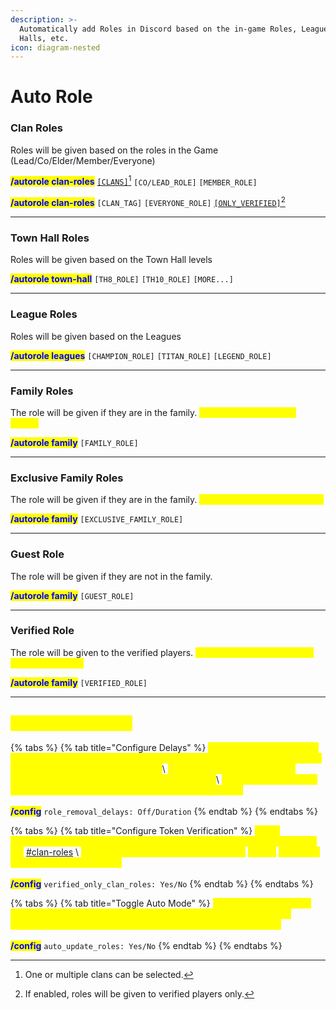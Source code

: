 ```yaml
---
description: >-
  Automatically add Roles in Discord based on the in-game Roles, Leagues, Town
  Halls, etc.
icon: diagram-nested
---
```


# Auto Role

### Clan Roles

Roles will be given based on the roles in the Game (Lead/Co/Elder/Member/Everyone)

<mark style="color:blue;">**/autorole clan-roles**</mark> [`[CLANS]`](#user-content-fn-1)[^1] `[CO/LEAD_ROLE]` `[MEMBER_ROLE]`

<mark style="color:blue;">**/autorole clan-roles**</mark> `[CLAN_TAG]` `[EVERYONE_ROLE]` [`[ONLY_VERIFIED]`](#user-content-fn-2)[^2]

***

### Town Hall Roles

Roles will be given based on the Town Hall levels

<mark style="color:blue;">**/autorole town-hall**</mark> `[TH8_ROLE]` `[TH10_ROLE]` `[MORE...]`

***

### League Roles

Roles will be given based on the Leagues

<mark style="color:blue;">**/autorole leagues**</mark> `[CHAMPION_ROLE]` `[TITAN_ROLE]` `[LEGEND_ROLE]`

***

### Family Roles

The role will be given if they are in the family. <mark style="color:yellow;">(any account within the family)</mark>

<mark style="color:blue;">**/autorole family**</mark> `[FAMILY_ROLE]`

***

### Exclusive Family Roles

The role will be given if they are in the family. <mark style="color:yellow;">(all accounts are in the family)</mark>

<mark style="color:blue;">**/autorole family**</mark> `[EXCLUSIVE_FAMILY_ROLE]`

***

### Guest Role

The role will be given if they are not in the family.

<mark style="color:blue;">**/autorole family**</mark> `[GUEST_ROLE]`

***

### Verified Role

The role will be given to the verified players. <mark style="color:yellow;">(who verified them using the /verify command)</mark>

<mark style="color:blue;">**/autorole family**</mark> `[VERIFIED_ROLE]`

***

## <mark style="color:yellow;">Additional Settings</mark>

{% tabs %}
{% tab title="Configure Delays" %}
<mark style="color:yellow;">If people temporarily leave their home clans for any reason, they lose their roles. To address this issue, a role removal delay can be enabled.</mark>\ <mark style="color:yellow;">Their roles will not be removed immediately but will remain for a specified period.</mark>\ <mark style="color:yellow;">However, if they do not return within this time frame, their roles will be removed.</mark>\
\
<mark style="color:blue;">**/config**</mark> `role_removal_delays: Off/Duration`
{% endtab %}
{% endtabs %}

{% tabs %}
{% tab title="Configure Token Verification" %}
<mark style="color:yellow;">Token verification can be enabled to ensure that only legitimate users are getting the</mark> [#clan-roles](auto-role.md#clan-roles "mention") \ <mark style="color:yellow;">Verification can be performed using the</mark> <mark style="color:yellow;">**/verify**</mark> <mark style="color:yellow;">command with an in-game API token.</mark>\
\
<mark style="color:blue;">**/config**</mark> `verified_only_clan_roles: Yes/No`
{% endtab %}
{% endtabs %}

{% tabs %}
{% tab title="Toggle Auto Mode" %}
<mark style="color:yellow;">Auto Role updates roles whenever changes are detected in the game. This behaviour can be disabled for manual control using the /autorole refresh command.</mark>\
\
<mark style="color:blue;">**/config**</mark> `auto_update_roles: Yes/No`
{% endtab %}
{% endtabs %}

[^1]: One or multiple clans can be selected.

[^2]: If enabled, roles will be given to verified players only.
